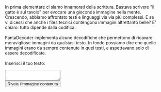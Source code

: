 <html>
<body>

In prima elementare ci siamo innamorati della scrittura.
Bastava scrivere "il gatto è sul tavolo" per evocare una gioconda immagine nella mente.
Crescendo, abbiamo affrontato testi e linguaggi via via più complessi.
E se vi dicessi che anche i files tecnici contengono immagini altrettanto belle?
E' chiaro: tutto dipende dalla codifica.
<br>
<br>
FantaDecoder implementa alcune decodifiche che permettono di ricavare meravigliose immagini da qualsiasi testo. In fondo possiamo dire che quelle immagini erano da sempre contenute in quei testi, e aspettavano solo di essere decodificate.
<br>
<br>
Inserisci il tuo testo:
<br>
<textarea></textarea>
<br>
<button onclick="myFunction()">Rivela l'immagine contenuta</button>
<p id="demo"></p>

<script>
function myFunction() {
  document.getElementById("demo").innerHTML = "<img src=\"butterfly-142506_1280.jpg\">";
}
</script>

</body>
</html>

